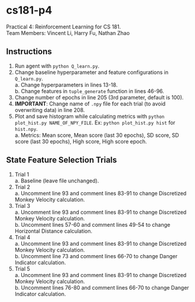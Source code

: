 # cs181-p4
Practical 4: Reinforcement Learning for CS 181.  
Team Members: Vincent Li, Harry Fu, Nathan Zhao

## Instructions  
1. Run agent with `python Q_learn.py`.  
2. Change baseline hyperparameter and feature configurations in `Q_learn.py`.  
  a. Change hyperparameters in lines 13-18.  
  b. Change features in `tuple_generate` function in lines 46-96.  
3. Change number of epochs in line 205 (3rd parameter, default is 100).
4. **IMPORTANT**: Change name of `.npy` file for each trial (to avoid overwriting data) in line 208.
5. Plot and save histogram while calculating metrics with `python plot_hist.py NAME_OF_NPY_FILE`. Ex: `python plot_hist.py hist` for `hist.npy`.  
  a. Metrics: Mean score, Mean score (last 30 epochs), SD score, SD score (last 30 epochs), High score, High score epoch.  

## State Feature Selection Trials  
1. Trial 1  
  a. Baseline (leave file unchanged).  
2. Trial 2  
  a. Uncomment line 93 and comment lines 83-91 to change Discretized Monkey Velocity calculation.  
3. Trial 3  
  a. Uncomment line 93 and comment lines 83-91 to change Discretized Monkey Velocity calculation.  
  b. Uncomment lines 57-60 and comment lines 49-54 to change Horizontal Distance calculation.  
4. Trial 4  
  a. Uncomment line 93 and comment lines 83-91 to change Discretized Monkey Velocity calculation.  
  b. Uncomment line 73 and comment lines 66-70 to change Danger Indicator calculation.  
5. Trial 5  
  a. Uncomment line 93 and comment lines 83-91 to change Discretized Monkey Velocity calculation.  
  b. Uncomment lines 76-80 and comment lines 66-70 to change Danger Indicator calculation.  
